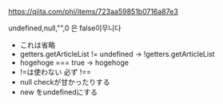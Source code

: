 https://qiita.com/phi/items/723aa59851b0716a87e3

undefined,null,"",0 은 false이무니다

- これは省略
 - getters.getArticleList != undefined  -> !getters.getArticleList
 - hogehoge === true  -> hogehoge
- !=は使わない 必ず !==
- null checkが甘かったりする
- new をundefinedにする